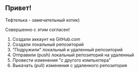 ## Привет!

Тефтелька - замечательный котик)

Совершенно с этим согласен!

1. Создали аккаунт на GitHub.com
2. Создали локальный репозиторий
3. "Подружили" локальный и удаленный репозиторий
4. Отправили (push) локальный репозиторий на удаленный
5. Провести изменения "с другого компьютера"
6. Выкачать (pull) изменения с удаленного репозитория
